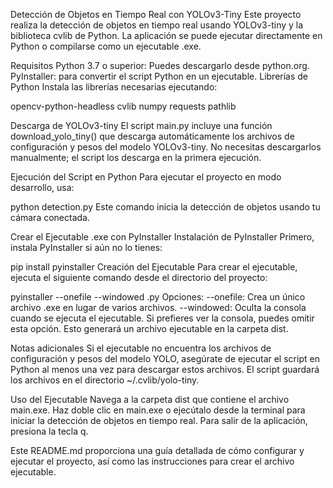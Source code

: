 Detección de Objetos en Tiempo Real con YOLOv3-Tiny
Este proyecto realiza la detección de objetos en tiempo real usando YOLOv3-tiny y la biblioteca cvlib de Python. La aplicación se puede ejecutar directamente en Python o compilarse como un ejecutable .exe.

Requisitos
Python 3.7 o superior: Puedes descargarlo desde python.org.
PyInstaller: para convertir el script Python en un ejecutable.
Librerías de Python
Instala las librerías necesarias ejecutando:

opencv-python-headless
cvlib
numpy
requests
pathlib

Descarga de YOLOv3-tiny
El script main.py incluye una función download_yolo_tiny() que descarga automáticamente los archivos de configuración y pesos del modelo YOLOv3-tiny. No necesitas descargarlos manualmente; el script los descarga en la primera ejecución.

Ejecución del Script en Python
Para ejecutar el proyecto en modo desarrollo, usa:

python detection.py
Este comando inicia la detección de objetos usando tu cámara conectada.

Crear el Ejecutable .exe con PyInstaller
Instalación de PyInstaller
Primero, instala PyInstaller si aún no lo tienes:

pip install pyinstaller
Creación del Ejecutable
Para crear el ejecutable, ejecuta el siguiente comando desde el directorio del proyecto:

pyinstaller --onefile --windowed <tuarchivo>.py
Opciones:
--onefile: Crea un único archivo .exe en lugar de varios archivos.
--windowed: Oculta la consola cuando se ejecuta el ejecutable. Si prefieres ver la consola, puedes omitir esta opción.
Esto generará un archivo ejecutable en la carpeta dist.

Notas adicionales
Si el ejecutable no encuentra los archivos de configuración y pesos del modelo YOLO, asegúrate de ejecutar el script en Python al menos una vez para descargar estos archivos. El script guardará los archivos en el directorio ~/.cvlib/yolo-tiny.

Uso del Ejecutable
Navega a la carpeta dist que contiene el archivo main.exe.
Haz doble clic en main.exe o ejecútalo desde la terminal para iniciar la detección de objetos en tiempo real.
Para salir de la aplicación, presiona la tecla q.

Este README.md proporciona una guía detallada de cómo configurar y ejecutar el proyecto, así como las instrucciones para crear el archivo ejecutable.
